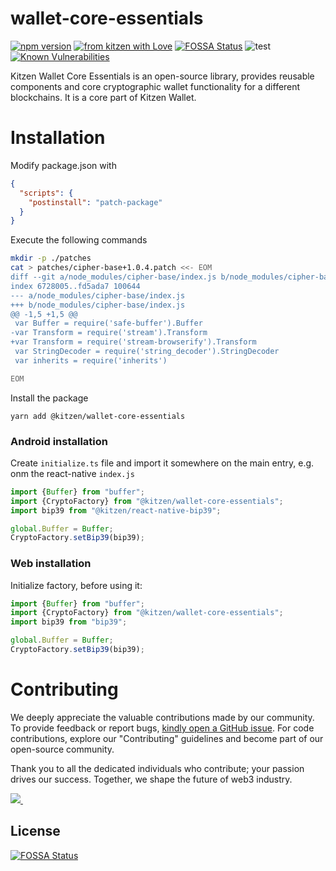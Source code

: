 # wallet-core-essentials
[![npm version](https://img.shields.io/npm/v/@graphql-portal/gateway?color=green)](https://www.npmjs.com/package/@graphql-portal/gateway)
[![from kitzen with Love](https://img.shields.io/badge/from%20kitzen%20with-%F0%9F%A4%8D-red)](https://kitzen.io/)
[![FOSSA Status](https://app.fossa.com/api/projects/git%2Bgithub.com%2Fkitzen-io%2Fwallet-core-essentials.svg?type=shield)](https://app.fossa.com/projects/git%2Bgithub.com%2Fkitzen-io%2Fwallet-core-essentials?ref=badge_shield)
![test](https://github.com/kitzen-io/wallet-core-essentials/workflows/build-publish/badge.svg)
[![Known Vulnerabilities](https://snyk.io/test/github/kitzen-io/wallet-core-essentials/badge.svg)](https://snyk.io/test/github/kitzen-io/wallet-core-essentials)

Kitzen Wallet Core Essentials is an open-source library, provides reusable components and core cryptographic wallet functionality for a different blockchains. It is a core part of Kitzen Wallet.
# Installation

Modify package.json with 
```json
{  
  "scripts": {
    "postinstall": "patch-package"
  }
}
```
Execute the following commands
```bash
mkdir -p ./patches
cat > patches/cipher-base+1.0.4.patch <<- EOM
diff --git a/node_modules/cipher-base/index.js b/node_modules/cipher-base/index.js
index 6728005..fd5ada7 100644
--- a/node_modules/cipher-base/index.js
+++ b/node_modules/cipher-base/index.js
@@ -1,5 +1,5 @@
 var Buffer = require('safe-buffer').Buffer
-var Transform = require('stream').Transform
+var Transform = require('stream-browserify').Transform
 var StringDecoder = require('string_decoder').StringDecoder
 var inherits = require('inherits')

EOM
```
Install the package

```
yarn add @kitzen/wallet-core-essentials
```

### Android installation

Create `initialize.ts` file and import it somewhere on the main entry, e.g. onm the react-native `index.js`
```typescript
import {Buffer} from "buffer";
import {CryptoFactory} from "@kitzen/wallet-core-essentials";
import bip39 from "@kitzen/react-native-bip39";

global.Buffer = Buffer;
CryptoFactory.setBip39(bip39);
```

### Web installation

Initialize factory, before using it:
```typescript
import {Buffer} from "buffer";
import {CryptoFactory} from "@kitzen/wallet-core-essentials";
import bip39 from "bip39";

global.Buffer = Buffer;
CryptoFactory.setBip39(bip39);
```

# Contributing
We deeply appreciate the valuable contributions made by our community. 
To provide feedback or report bugs, [kindly open a GitHub issue](https://github.com/kitzen-io/wallet-core-essentials/issues/new).
For code contributions, explore our "Contributing" guidelines and become part of our open-source community. 

Thank you to all the dedicated individuals who contribute; your passion drives our success. Together, we shape the future of web3 industry.


<a href="https://github.com/kitzen-io/wallet-core-essentials/graphs/contributors">
  <img src="https://contrib.rocks/image?repo=kitzen-io/wallet-core-essentials&max=400&columns=20" />
  <img src="https://us-central1-tooljet-hub.cloudfunctions.net/github" width="0" height="0" />
</a>

## License
[![FOSSA Status](https://app.fossa.com/api/projects/git%2Bgithub.com%2Fkitzen-io%2Fwallet-core-essentials.svg?type=large)](https://app.fossa.com/projects/git%2Bgithub.com%2Fkitzen-io%2Fwallet-core-essentials?ref=badge_large)
